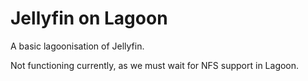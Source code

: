 # Jellyfin on Lagoon

A basic lagoonisation of Jellyfin.

Not functioning currently, as we must wait for NFS support in Lagoon.

